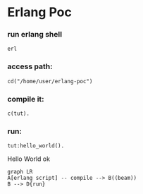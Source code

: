 # Erlang Poc

### run erlang shell
`erl`

### access path:
`cd("/home/user/erlang-poc")`

### compile it:
`c(tut).`

### run:
`tut:hello_world().`

Hello World
ok

```mermaid
graph LR
A[erlang script] -- compile --> B((beam))
B --> D{run}
```
